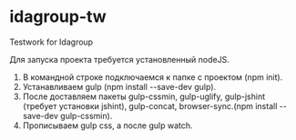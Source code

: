 # idagroup-tw
Testwork for Idagroup

Для запуска проекта требуется установленный nodeJS.
1. В командной строке подключаемся к папке с проектом (npm init).
2. Устанавливаем gulp (npm install --save-dev gulp).
3. После доставляем пакеты gulp-cssmin, gulp-uglify, gulp-jshint (требует установки jshint), gulp-concat, browser-sync.(npm install --save-dev gulp-cssmin).
4. Прописываем gulp css, а после gulp watch.
